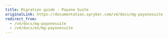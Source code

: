 ```yaml
---
title: Migration guide - Payone Suite
originalLink: https://documentation.spryker.com/v4/docs/mg-payonesuite
redirect_from:
  - /v4/docs/mg-payonesuite
  - /v4/docs/en/mg-payonesuite
---
```




